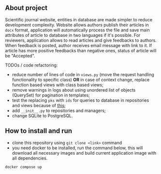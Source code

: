 ## About project

Scientific journal website, entities in database are made simpler to reduce development complexity. Website allows authors publish their articles in ```docx``` format, application will automatically process the file and save main attributes of article to database in two languages if it's possible. For reviewers, application allows to read articles and give feedbacks to authors. When feedback is posted, author receives email message with link to it. If article has more positive feedbacks than negative ones, status of article will be "Accepted".

TODOs / code refactoring:
- reduce number of lines of code in ```views.py``` (move the request handling functionality to specific class) **OR** in case of context change, replace function based views with class based views;
- remove warnings in logs about using unordered list of objects (QuerySet) for pagination in templates;
- test the replacing ```pks``` with ```ids``` for queries to database in repositories and views because of [this](https://stackoverflow.com/a/53100893/11152224);
- add ```__init__.py``` to repositories and managers;
- change SQLite to PostgreSQL.

## How to install and run

- clone this repository using `git clone <link>` command
- you need docker to be installed, run the command below, this will download all necessary images and build current application image with all dependencies.
```
docker compose up
```